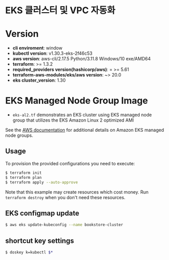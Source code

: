 # EKS 클러스터 및 VPC 자동화

# Version

- **cli enviroment**: window
- **kubectl version**: v1.30.3-eks-2f46c53
- **aws version**: aws-cli/2.17.5 Python/3.11.8 Windows/10 exe/AMD64
- **terraform**: >= 1.3.2
- **required_providers version(hashicorp/aws)**: = >= 5.61
- **terraform-aws-modules/eks/aws version**: ~> 20.0
- **eks cluster_version**: 1.30

# EKS Managed Node Group Image

- `eks-al2.tf` demonstrates an EKS cluster using EKS managed node group that utilizes the EKS Amazon Linux 2 optimized AMI

See the [AWS documentation](https://docs.aws.amazon.com/eks/latest/userguide/managed-node-groups.html) for additional details on Amazon EKS managed node groups.

## Usage

To provision the provided configurations you need to execute:

```bash
$ terraform init
$ terraform plan
$ terraform apply --auto-approve
```

Note that this example may create resources which cost money. Run `terraform destroy` when you don't need these resources.

## EKS configmap update

```bash
$ aws eks update-kubeconfig --name bookstore-cluster
```

## shortcut key settings

```bash
$ doskey k=kubectl $*
```
